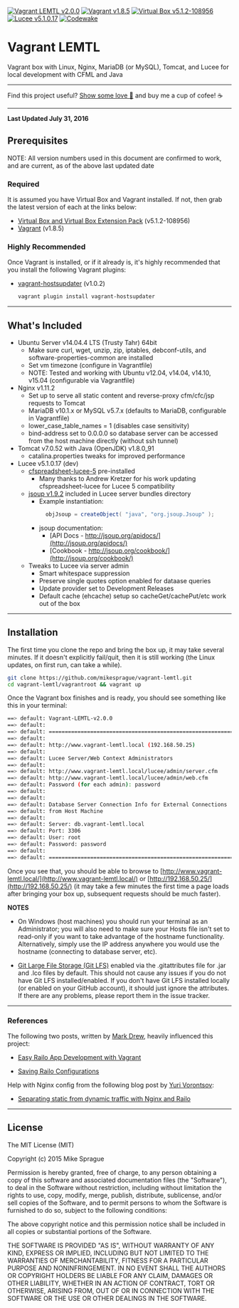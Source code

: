[![Vagrant LEMTL v2.0.0](https://img.shields.io/badge/vagrant--lemtl-v2.0.0-000033.svg)](https://github.com/mikesprague/vagrant-lemtl) [![Vagrant v1.8.5](https://img.shields.io/badge/vagrant-v1.8.5-212121.svg)](https://www.vagrantup.com/downloads.html) [![Virtual Box v5.1.2-108956](https://img.shields.io/badge/virtualbox-v5.1.2--108956-003300.svg)](https://www.virtualbox.org/wiki/Downloads) [![Lucee v5.1.0.17](https://img.shields.io/badge/lucee-v5.1.0.17--BETA-2e0854.svg)](http://lucee.org/downloads.html) [![Codewake](https://www.codewake.com/badges/codewake.svg)](https://www.codewake.com/p/vagrant-lemtl)

# Vagrant LEMTL

Vagrant box with Linux, Nginx, MariaDB (or MySQL), Tomcat, and Lucee for local development with CFML and Java

---

Find this project useful? [Show some love :revolving_hearts:](https://www.creatorlove.com/mikesprague/vagrant-lemtl) and buy me a cup of cofee! :coffee:

---

**Last Updated July 31, 2016**

## Prerequisites

NOTE: All version numbers used in this document are confirmed to work, and are current, as of the above last updated date

### Required

It is assumed you have Virtual Box and Vagrant installed. If not, then grab the latest version of each at the links below:

* [Virtual Box and Virtual Box Extension Pack](https://www.virtualbox.org/wiki/Downloads) (v5.1.2-108956)
* [Vagrant](https://www.vagrantup.com/downloads.html) (v1.8.5)

### Highly Recommended

Once Vagrant is installed, or if it already is, it's highly recommended that you install the following Vagrant plugins:

* [vagrant-hostsupdater](https://github.com/cogitatio/vagrant-hostsupdater) (v1.0.2)
  ```bash
  vagrant plugin install vagrant-hostsupdater
  ```

---

## What's Included

* Ubuntu Server v14.04.4 LTS (Trusty Tahr) 64bit
  * Make sure curl, wget, unzip, zip, iptables, debconf-utils, and software-properties-common are installed
  * Set vm timezone (configure in Vagrantfile)
  * NOTE: Tested and working with Ubuntu v12.04, v14.04, v14.10, v15.04 (configurable via Vagrantfile)
* Nginx v1.11.2
  * Set up to serve all static content and reverse-proxy cfm/cfc/jsp requests to Tomcat
  * MariaDB v10.1.x or MySQL v5.7.x (defaults to MariaDB, configurable in Vagrantfile)
  * lower_case_table_names = 1 (disables case sensitivity)
  * bind-address set to 0.0.0.0 so database server can be accessed from the host machine directly (without ssh tunnel)
* Tomcat v7.0.52 with Java (OpenJDK) v1.8.0_91
  * catalina.properties tweaks for improved performance
* Lucee v5.1.0.17 (dev)
  * [cfspreadsheet-lucee-5](https://github.com/Leftbower/cfspreadsheet-lucee-5) pre-installed
    * Many thanks to Andrew Kretzer for his work updating cfspreadsheet-lucee for Lucee 5 compatibility
  * [jsoup v1.9.2](http://jsoup.org/) included in Lucee server bundles directory
    * Example instantiation:
      ```java
        objJsoup = createObject( "java", "org.jsoup.Jsoup" );
      ```
    * jsoup documentation:
      * [API Docs -  http://jsoup.org/apidocs/](http://jsoup.org/apidocs/)
      * [Cookbook - http://jsoup.org/cookbook/](http://jsoup.org/cookbook/)
  * Tweaks to Lucee via server admin
    * Smart whitespace suppression
    * Preserve single quotes option enabled for dataase queries
    * Update provider set to Development Releases
    * Default cache (ehcache) setup so cacheGet/cachePut/etc work out of the box

---

## Installation

The first time you clone the repo and bring the box up, it may take several minutes.
If it doesn't explicitly fail/quit, then it is still working (the Linux updates, on
first run, can take a while).

```bash
git clone https://github.com/mikesprague/vagrant-lemtl.git
cd vagrant-lemtl/vagrantroot && vagrant up
```

Once the Vagrant box finishes and is ready, you should see something like this in your terminal:

```bash
==> default: Vagrant-LEMTL-v2.0.0
==> default:
==> default: ===============================================================
==> default:
==> default: http://www.vagrant-lemtl.local (192.168.50.25)
==> default:
==> default: Lucee Server/Web Context Administrators
==> default:
==> default: http://www.vagrant-lemtl.local/lucee/admin/server.cfm
==> default: http://www.vagrant-lemtl.local/lucee/admin/web.cfm
==> default: Password (for each admin): password
==> default:
==> default:
==> default: Database Server Connection Info for External Connections
==> default: from Host Machine
==> default:
==> default: Server: db.vagrant-lemtl.local
==> default: Port: 3306
==> default: User: root
==> default: Password: password
==> default:
==> default: ===============================================================
```

Once you see that, you should be able to browse to [http://www.vagrant-lemtl.local/](http://www.vagrant-lemtl.local/)
or [http://192.168.50.25/](http://192.168.50.25/)
(it may take a few minutes the first time a page loads after bringing your box up, subsequent requests should be much faster).

**NOTES**

  * On Windows (host machines) you should run your terminal as an Administrator; you will also need to make sure your Hosts file isn't set to read-only if you want to take advantage of the hostname functionality. Alternatively, simply use the IP address anywhere you would use the hostname (connecting to database server, etc).

  * [Git Large File Storage (Git LFS)](https://git-lfs.github.com/) enabled via the .gitattributes file for .jar and .lco files by default. This should not cause any issues if you do not have Git LFS installed/enabled. If you don't have Git LFS installed locally (or enabled on your GitHub account), it should just ignore the attributes. If there are any problems, please report them in the issue tracker.

---

### References

The following two posts, written by [Mark Drew](http://www.markdrew.co.uk/blog/), heavily influenced this project:

  * [Easy Railo App Development with Vagrant](http://blog.cmdbase.io/easy-railo-development-with-vagrant/)

  * [Saving Railo Configurations](http://blog.cmdbase.io/saving-railo-configurations/)


Help with Nginx config from the following blog post by [Yuri Vorontsov](http://www.silverink.nl/):

  * [Separating static from dynamic traffic with Nginx and Railo](http://www.silverink.nl/splitting-static-dynamic-traffic-nginx-railo/)

---

## License

The MIT License (MIT)

Copyright (c) 2015 Mike Sprague

Permission is hereby granted, free of charge, to any person obtaining a copy
of this software and associated documentation files (the "Software"), to deal
in the Software without restriction, including without limitation the rights
to use, copy, modify, merge, publish, distribute, sublicense, and/or sell
copies of the Software, and to permit persons to whom the Software is
furnished to do so, subject to the following conditions:

The above copyright notice and this permission notice shall be included in all
copies or substantial portions of the Software.

THE SOFTWARE IS PROVIDED "AS IS", WITHOUT WARRANTY OF ANY KIND, EXPRESS OR
IMPLIED, INCLUDING BUT NOT LIMITED TO THE WARRANTIES OF MERCHANTABILITY,
FITNESS FOR A PARTICULAR PURPOSE AND NONINFRINGEMENT. IN NO EVENT SHALL THE
AUTHORS OR COPYRIGHT HOLDERS BE LIABLE FOR ANY CLAIM, DAMAGES OR OTHER
LIABILITY, WHETHER IN AN ACTION OF CONTRACT, TORT OR OTHERWISE, ARISING FROM,
OUT OF OR IN CONNECTION WITH THE SOFTWARE OR THE USE OR OTHER DEALINGS IN THE
SOFTWARE.
